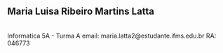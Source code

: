 ## Maria Luisa Ribeiro Martins Latta
<br>
Informatica 5A - Turma A
email: maria.latta2@estudante.ifms.edu.br
RA: 046773
